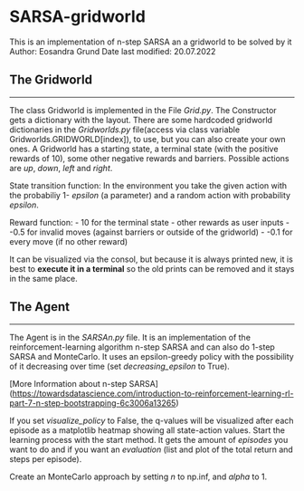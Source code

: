 # SARSA-gridworld
This is an implementation of n-step SARSA an a gridworld to be solved by it
Author: Eosandra Grund
Date last modified: 20.07.2022

## The Gridworld
-------------
The class Gridworld is implemented in the File _Grid.py_. The Constructor gets a dictionary with the layout. There are some hardcoded gridworld dictionaries in the _Gridworlds.py_ file(access via class variable Gridworlds.GRIDWORLD[index]), to use, but you can also create your own ones. 
A Gridworld has a starting state, a terminal state (with the positive rewards of 10), some other negative rewards and barriers. Possible actions are _up_, _down_, _left_ and _right_.
 

State transition function: In the environment you take the given action with the probabiliy 1- _epsilon_ (a parameter) and a random action with probability _epsilon_. 

Reward function: 
	- 10 for the terminal state
	- other rewards as user inputs
	- -0.5 for invalid moves (against barriers or outside of the gridworld)
	- -0.1 for every move (if no other reward)

It can be visualized via the consol, but because it is always printed new, it is best to **execute it in a terminal** so the old prints can be removed and it stays in the same place.

## The Agent
-----------
The Agent is in the _SARSAn.py_ file. It is an implementation of the reinforcement-learning algorithm n-step SARSA and can also do 1-step SARSA and MonteCarlo. 
It uses an epsilon-greedy policy with the possibility of it decreasing over time (set _decreasing_epsilon_ to True).

[More Information about n-step SARSA] (https://towardsdatascience.com/introduction-to-reinforcement-learning-rl-part-7-n-step-bootstrapping-6c3006a13265)

If you set _visualize_policy_ to False, the q-values will be visualized after each episode as a matplotlib heatmap showing all state-action values.
Start the learning process with the start method. It gets the amount of _episodes_ you want to do and if you want an _evaluation_ (list and plot of the total return and steps per episode). 

Create an MonteCarlo approach by setting _n_ to np.inf, and _alpha_ to 1. 

